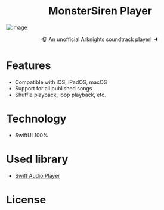 <h1 align="center"> MonsterSiren Player </h1>

<img alt="image" src="https://user-images.githubusercontent.com/60182057/157297196-e514fddf-1303-414e-b730-17a496d2d3ef.png" />

<p align="center"> 🎧 An unofficial Arknights soundtrack player! 🔈 </p>

# Features
- Compatible with iOS, iPadOS, macOS
- Support for all published songs
- Shuffle playback, loop playback, etc.

# Technology
- SwiftUI 100%

# Used library
- [Swift Audio Player](https://github.com/tanhakabir/SwiftAudioPlayer)

# License

